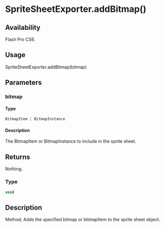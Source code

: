 # SpriteSheetExporter.addBitmap()

## Availability

Flash Pro CS6.

## Usage

SpriteSheetExporter.addBitmap(bitmap)

## Parameters

### **bitmap**

#### Type

```typescript
BitmapItem | BitmapInstance
```

#### Description

The BitmapItem or BitmapInstance to include in the sprite sheet.

## Returns

Nothing.

### Type

```typescript
void
```

## Description

Method; Adds the specified bitmap or bitmapItem to the sprite sheet object.
